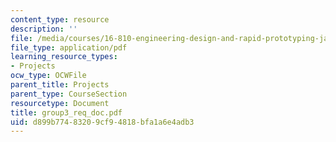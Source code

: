 ```yaml
---
content_type: resource
description: ''
file: /media/courses/16-810-engineering-design-and-rapid-prototyping-january-iap-2005/d899b77483209cf94818bfa1a6e4adb3_group3_req_doc.pdf
file_type: application/pdf
learning_resource_types:
- Projects
ocw_type: OCWFile
parent_title: Projects
parent_type: CourseSection
resourcetype: Document
title: group3_req_doc.pdf
uid: d899b774-8320-9cf9-4818-bfa1a6e4adb3
---
```


